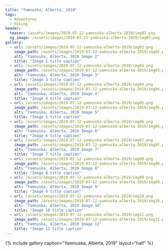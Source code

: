 ```yaml
---
title: "Yamnuska, Alberta, 2019"
tags:
  - Adventures
  - Hiking
header:
  teaser: /assets/images/2019-07-12-yamnuska-alberta-2019/img03.png
  og_image: /assets/images/2019-07-12-yamnuska-alberta-2019/img03.png
gallery:
  - url: /assets/images/2019-07-12-yamnuska-alberta-2019/img02.png
    image_path: /assets/images/2019-07-12-yamnuska-alberta-2019/img02.png
    alt: "Yamnuska, Alberta, 2019 Image 2"
    title: "Image 2 title caption"
  - url: /assets/images/2019-07-12-yamnuska-alberta-2019/img03.png
    image_path: /assets/images/2019-07-12-yamnuska-alberta-2019/img03.png
    alt: "Yamnuska, Alberta, 2019 Image 3"
    title: "Image 3 title caption"
  - url: /assets/images/2019-07-12-yamnuska-alberta-2019/img04.png
    image_path: /assets/images/2019-07-12-yamnuska-alberta-2019/img04.png
    alt: "Yamnuska, Alberta, 2019 Image 4"
    title: "Image 4 title caption"
  - url: /assets/images/2019-07-12-yamnuska-alberta-2019/img05.png
    image_path: /assets/images/2019-07-12-yamnuska-alberta-2019/img05.png
    alt: "Yamnuska, Alberta, 2019 Image 5"
    title: "Image 5 title caption"
  - url: /assets/images/2019-07-12-yamnuska-alberta-2019/img06.png
    image_path: /assets/images/2019-07-12-yamnuska-alberta-2019/img06.png
    alt: "Yamnuska, Alberta, 2019 Image 6"
    title: "Image 6 title caption"
  - url: /assets/images/2019-07-12-yamnuska-alberta-2019/img07.png
    image_path: /assets/images/2019-07-12-yamnuska-alberta-2019/img07.png
    alt: "Yamnuska, Alberta, 2019 Image 7"
    title: "Image 7 title caption"
  - url: /assets/images/2019-07-12-yamnuska-alberta-2019/img08.png
    image_path: /assets/images/2019-07-12-yamnuska-alberta-2019/img08.png
    alt: "Yamnuska, Alberta, 2019 Image 8"
    title: "Image 8 title caption"
  - url: /assets/images/2019-07-12-yamnuska-alberta-2019/img09.png
    image_path: /assets/images/2019-07-12-yamnuska-alberta-2019/img09.png
    alt: "Yamnuska, Alberta, 2019 Image 9"
    title: "Image 9 title caption"
  - url: /assets/images/2019-07-12-yamnuska-alberta-2019/img10.png
    image_path: /assets/images/2019-07-12-yamnuska-alberta-2019/img10.png
    alt: "Yamnuska, Alberta, 2019 Image 10"
    title: "Image 10 title caption"
  - url: /assets/images/2019-07-12-yamnuska-alberta-2019/img11.png
    image_path: /assets/images/2019-07-12-yamnuska-alberta-2019/img11.png
    alt: "Yamnuska, Alberta, 2019 Image 11"
    title: "Image 11 title caption"
---
```


{% include gallery caption="Yamnuska, Alberta, 2019" layout="half" %}

